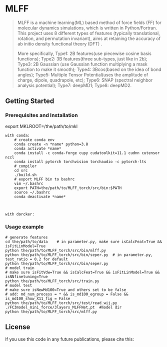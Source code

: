 # MLFF

> MLFF is a machine learning(ML) based method of force fields (FF) for molecular dynamics simulations, which is written in Python/Fortran.  This project uses 8 different types of features (typically translational, rotation, and permutation invariant), aims at retaining the accuracy of ab initio density functional theory (DFT) . 
>
>  More specifically, Type1: 2B features(use piecewise cosine basis functions); Type2: 3B features(three sub-types, just like in 2b); Type3: 2B Gaussian (use Gaussian function multiplying a mask function to make it smooth); Type4: 3Bcos(based on the idea of bond angles); Type5: Multiple Tensor Potential(uses the amplitude of charge, dipole, quadrapole, etc); Type6: SNAP (spectral neighbor analysis potential); Type7: deepMD1; Type8: deepMD2.

## Getting Started

### Prerequisites  and  Installation

export MKLROOT=/the/path/to/mkl

```
with conda:
	# create conda env
	conda create -n *name* python=3.8
	conda activate *name*
	conda install -c conda-forge cupy cudatoolkit=11.1 cudnn cutensor nccl
	conda install pytorch torchvision torchaudio -c pytorch-lts
	# compiler
	cd src
	./build.sh
    # export MLFF bin to bashrc
    vim ~/.bashrc
    export PATH=the/path/to/MLFF_torch/src/bin:$PATH
    source ~/.bashrc
    conda deactivate *name*
    
    
```

```sh
with dorcker:

```

### Usage example 

	# generate features
	cd the/path/to/data    # in parameter.py, make sure isCalcFeat=True && isFitLinModel=True
	python the/path/to/MLFF_torch/src/bin/mlff.py
	python the/path/to/MLFF_torch/src/bin/seper.py  # in parameter.py, test_ratio = 0.2 for default
	python the/path/to/MLFF_torch/src/bin/seper.py 
	# model train
	# make sure isFitVdw=True && isCalcFeat=True && isFitLinModel=True && isNNfinetuning=True
	python the/path/to/MLFF_torch/src/train.py
	# model test
	# make sure isNewMd100=True and others set to be false
	# add: md_num_process = * && is_md100_egroup = False && is_md100_show_X11_fig = False
	python the/path/to/MLFF_torch/src/test/read_wij.py  ./FC3model_mini_force/3layers_MLFFNet.pt  #model dir
	python the/path/to/MLFF_torch/src/mlff.py
## License 

If you use this code in any future publications, please cite this: